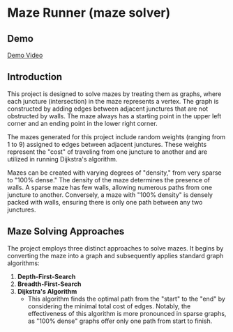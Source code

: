 # Maze Runner (maze solver)

## Demo 

[Demo Video](https://youtu.be/YEMhajQu8uQ)

## Introduction

This project is designed to solve mazes by treating them as graphs, where each juncture (intersection) in the maze represents a vertex. The graph is constructed by adding edges between adjacent junctures that are not obstructed by walls. The maze always has a starting point in the upper left corner and an ending point in the lower right corner.

The mazes generated for this project include random weights (ranging from 1 to 9) assigned to edges between adjacent junctures. These weights represent the "cost" of traveling from one juncture to another and are utilized in running Dijkstra's algorithm.

Mazes can be created with varying degrees of "density," from very sparse to "100% dense." The density of the maze determines the presence of walls. A sparse maze has few walls, allowing numerous paths from one juncture to another. Conversely, a maze with "100% density" is densely packed with walls, ensuring there is only one path between any two junctures.

## Maze Solving Approaches

The project employs three distinct approaches to solve mazes. It begins by converting the maze into a graph and subsequently applies standard graph algorithms:

1. **Depth-First-Search**
2. **Breadth-First-Search**
3. **Dijkstra's Algorithm**
   - This algorithm finds the optimal path from the "start" to the "end" by considering the minimal total cost of edges. Notably, the effectiveness of this algorithm is more pronounced in sparse graphs, as "100% dense" graphs offer only one path from start to finish.
